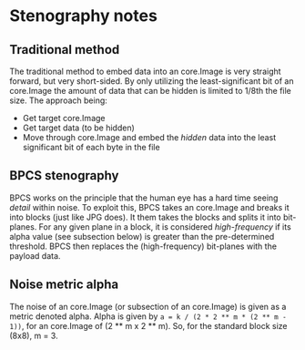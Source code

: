 # Stenography notes

## Traditional method

The traditional method to embed data into an core.Image is very straight forward, but very short-sided.
By only utilizing the least-significant bit of an core.Image the amount of data that can be hidden is limited to 1/8th the file size.
The approach being:

* Get target core.Image
* Get target data (to be hidden)
* Move through core.Image and embed the *hidden* data into the least significant bit of each byte in the file

## BPCS stenography

BPCS works on the principle that the human eye has a hard time seeing *detail* within noise.
To exploit this, BPCS takes an core.Image and breaks it into blocks (just like JPG does).
It them takes the blocks and splits it into bit-planes.
For any given plane in a block, it is considered *high-frequency* if its alpha value (see subsection below) is greater 
than the pre-determined threshold.
BPCS then replaces the (high-frequency) bit-planes with the payload data.

## Noise metric alpha

The noise of an core.Image (or subsection of an core.Image) is given as a metric denoted alpha.
Alpha is given by `a = k / (2 * 2 ** m * (2 ** m - 1))`, for an core.Image of (2 ** m x 2 ** m).
So, for the standard block size (8x8), m = 3.
